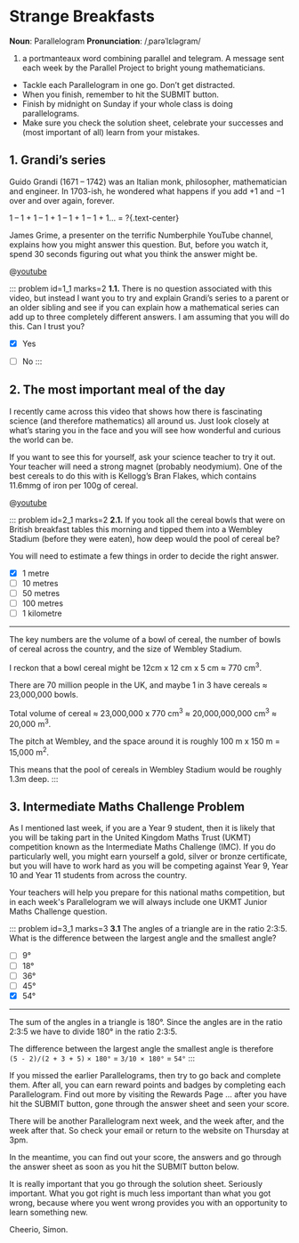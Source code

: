 # Strange Breakfasts

<div class="dictionary">

__Noun__: Parallelogram
__Pronunciation__: /ˌparəˈlɛləɡram/

1. a portmanteaux word combining parallel and telegram. A message sent each
week by the Parallel Project to bright young mathematicians.

</div>

* Tackle each Parallelogram in one go. Don’t get distracted.
* When you finish, remember to hit the SUBMIT button.
*	Finish by midnight on Sunday if your whole class is doing parallelograms.
* Make sure you check the solution sheet, celebrate your successes and (most important of all) learn from your mistakes.


## 1. Grandi’s series

Guido Grandi (1671 – 1742) was an Italian monk, philosopher, mathematician and engineer. In 1703-ish, he wondered what happens if you add +1 and −1 over and over again, forever.

1 – 1 + 1 – 1 + 1 – 1 + 1 – 1 + 1… = ?{.text-center}

James Grime, a presenter on the terrific Numberphile YouTube channel, explains how you might answer this question. But, before you watch it, spend 30 seconds figuring out what you think the answer might be.

@[youtube](PCu_BNNI5x4?start=15&end=213&rel=0)

::: problem id=1_1 marks=2
__1.1.__ There is no question associated with this video, but instead I want you to try and explain Grandi’s series to a parent or an older sibling and see if you can explain how a mathematical series can add up to three completely different answers. I am assuming that you will do this. Can I trust you?

* [x] Yes
* [ ] No
:::


## 2. The most important meal of the day

I recently came across this video that shows how there is fascinating science (and therefore mathematics) all around us. Just look closely at what’s staring you in the face and you will see how wonderful and curious the world can be.

If you want to see this for yourself, ask your science teacher to try it out. Your teacher will need a strong magnet (probably neodymium). One of the best cereals to do this with is Kellogg’s Bran Flakes, which contains 11.6mmg of iron per 100g of cereal.

@[youtube](qjY0Wj_pUKg?rel=0)

::: problem id=2_1 marks=2
__2.1.__ If you took all the cereal bowls that were on British breakfast tables this morning and tipped them into a Wembley Stadium (before they were eaten), how deep would the pool of cereal be?

You will need to estimate a few things in order to decide the right answer.

* [x] 1 metre
* [ ] 10 metres
* [ ] 50 metres
* [ ] 100 metres
* [ ] 1 kilometre

---

The key numbers are the volume of a bowl of cereal, the number of bowls of cereal across the country, and the size of Wembley Stadium.  

I reckon that a bowl cereal might be 12cm x 12 cm x 5 cm ≈ 770 cm<sup>3</sup>.  

There are 70 million people in the UK, and maybe 1 in 3 have cereals ≈ 23,000,000 bowls.  

Total volume of cereal ≈ 23,000,000 x 770 cm<sup>3</sup> ≈ 20,000,000,000 cm<sup>3</sup> ≈ 20,000 m<sup>3</sup>.  

The pitch at Wembley, and the space around it is roughly 100 m x 150 m = 15,000 m<sup>2</sup>.  

This means that the pool of cereals in Wembley Stadium would be roughly 1.3m deep.
:::


## 3.	Intermediate Maths Challenge Problem
<!--- (2011) Q4 --->

As I mentioned last week, if you are a Year 9 student, then it is likely that you will be taking part in the United Kingdom Maths Trust (UKMT) competition known as the Intermediate Maths Challenge (IMC). If you do particularly well, you might earn yourself a gold, silver or bronze certificate, but you will have to work hard as you will be competing against Year 9, Year 10 and Year 11 students from across the country.

Your teachers will help you prepare for this national maths competition, but in each week's Parallelogram we will always include one UKMT Junior Maths Challenge question.

::: problem id=3_1 marks=3
__3.1__ The angles of a triangle are in the ratio 2:3:5. What is the difference between the largest angle and the smallest angle?

* [ ] 9°
* [ ] 18°
* [ ] 36°
* [ ] 45°
* [x] 54°

---

The sum of the angles in a triangle is 180°. Since the angles are in the ratio 2:3:5 we have to divide 180° in the ratio 2:3:5.

The difference between the largest angle the smallest angle is therefore  
`(5 - 2)/(2 + 3 + 5)` `× 180°` = `3/10 × 180°` = `54°`
:::


If you missed the earlier Parallelograms, then try to go back and complete them. After all, you can earn reward points and badges by completing each Parallelogram. Find out more by visiting the Rewards Page … after you have hit the SUBMIT button, gone through the answer sheet and seen your score.

There will be another Parallelogram next week, and the week after, and the week after that. So check your email or return to the website on Thursday at 3pm.

In the meantime, you can find out your score, the answers and go through the answer sheet as soon as you hit the SUBMIT button below.

It is really important that you go through the solution sheet. Seriously important. What you got right is much less important than what you got wrong, because where you went wrong provides you with an opportunity to learn something new.

Cheerio,
Simon.
